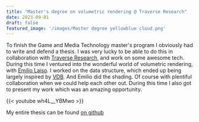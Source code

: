 ```yaml
---
title: "Master's degree on volumetric rendering @ Traverse Research"
date: 2023-09-01
draft: false
featured_image: '/images/Master degree yellowblue cloud.png'
---
```


To finish the Game and Media Technology master's program I obviously had to write and defend a thesis. I was very lucky to be able to do this in collaboration with [Traverse Research](https://traverse.nl/), and work on some awesome tech. During this time I ventured into the wonderful world of volumetric rendering, with [Emilio Laiso](https://x.com/emiliolaiso). I worked on the data structure, which ended up being largely inspired by [VDB](https://www.openvdb.org/). And Emilio did the shading. Of course with plentiful collaboration when we could help each other out. During this time I also got to present my work which was an amazing opportunity.

{{< youtube wh4L__YBMwo >}}

My entire thesis can be found [on github](https://github.com/Traverse-Research/Volumetric-data-structures-for-real-time-ray-tracing) 